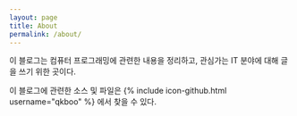```yaml
---
layout: page
title: About
permalink: /about/
---
```


이 블로그는 컴퓨터 프로그래밍에 관련한 내용을 정리하고, 관심가는 IT 분야에 대해 글을 쓰기 위한 곳이다.

이 블로그에 관련한 소스 및 파일은 {% include icon-github.html username="qkboo" %} 에서 찾을 수 있다.


